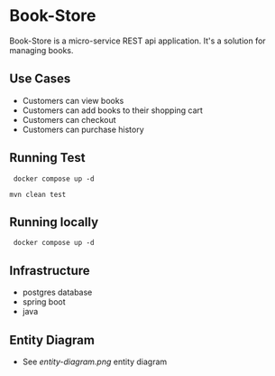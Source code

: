 # Book-Store
Book-Store is a micro-service REST api application. It's a solution for managing books.

## Use Cases
* Customers can view books
* Customers can add books to their shopping cart
* Customers can checkout
* Customers can purchase history



## Running Test

``` docker compose up -d```

```mvn clean test```


## Running locally 
``` docker compose up -d```


## Infrastructure
- postgres database
- spring boot
- java


## Entity Diagram
- See *entity-diagram.png* entity diagram